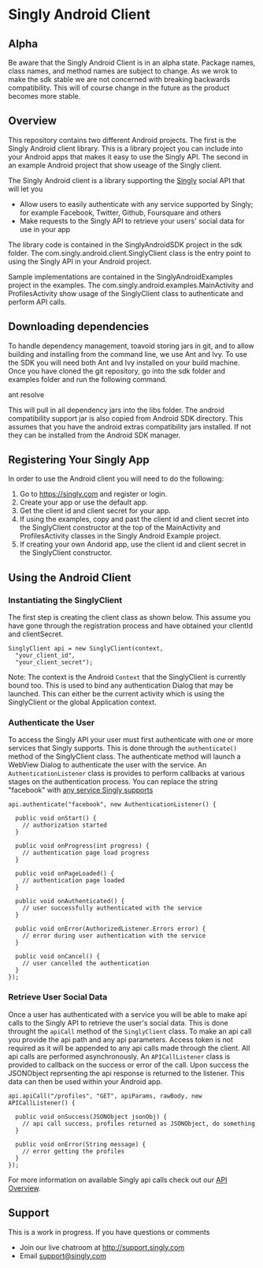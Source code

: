 # Singly Android Client

## Alpha
Be aware that the Singly Android Client is in an alpha state.  Package names, class names, and method names are subject to change.  As we wrok to make the sdk stable we are not concerned with breaking backwards compatibility.  This will of course change in the future as the product becomes more stable.

## Overview
This repository contains two different Android projects.  The first is the Singly Android client library.  This is a library project you can include into your Android apps that makes it easy to use the Singly API.  The second in an example Android project that show useage of the Singly client.

The Singly Android client is a library supporting the [Singly](https://singly.com) social API that will let you

  - Allow users to easily authenticate with any service supported by Singly; for example Facebook, Twitter, Github, Foursquare and others
  - Make requests to the Singly API to retrieve your users' social data for use in your app


The library code is contained in the SinglyAndroidSDK project in the sdk folder.  The com.singly.android.client.SinglyClient class is the entry point to using the Singly API in your Android project.

Sample implementations are contained in the SinglyAndroidExamples project in the examples.  The com.singly.android.examples.MainActivity and ProfilesActivity show usage of the SinglyClient class to authenticate and perform API calls.

## Downloading dependencies
To handle dependency management, toavoid storing jars in git, and to allow building and installing from the command line, we use Ant and Ivy.  To use the SDK you will need both Ant and Ivy installed on your build machine.  Once you have cloned the git repository, go into the sdk folder and examples folder and run the following command.
  
  ant resolve

This will pull in all dependency jars into the libs folder.  The android compatibility support jar is also copied from Android SDK directory.  This assumes that you have the android extras compatibility jars installed.  If not they can be installed from the Android SDK manager.

## Registering Your Singly App

In order to use the Android client you will need to do the following:

1. Go to https://singly.com and register or login.
2. Create your app or use the default app.
3. Get the client id and client secret for your app.  
4. If using the examples, copy and past the client id and client secret into the SinglyClient constructor at the top of the MainActivity and ProfilesActivity classes in the Singly Android Example project.
5. If creating your own Andorid app, use the client id and client secret in the SinglyClient constructor.


## Using the Android Client

### Instantiating the SinglyClient
The first step is creating the client class as shown below.  This assume you have gone through the registration process and have obtained your clientId and clientSecret. 

    SinglyClient api = new SinglyClient(context,
      "your_client_id", 
      "your_client_secret");

Note: The context is the Android `Context` that the SinglyClient is currently bound too.  This is used to bind any authentication Dialog that may be launched.  This can either be the current activity which is using the SinglyClient or the global Application context.

### Authenticate the User
To access the Singly API your user must first authenticate with one or more services that Singly supports.  This is done through the `authenticate()` method of the SinglyClient class.  The authenticate method will launch a WebView Dialog to authenticate the user with the service.  An `AuthenticationListener` class is provides to perform callbacks at various stages on the authentication process.  You can replace the string "facebook" with [any service Singly supports](https://singly.com/docs)

    api.authenticate("facebook", new AuthenticationListener() {

      public void onStart() {
        // authorization started
      }

      public void onProgress(int progress) {
        // authentication page load progress
      }

      public void onPageLoaded() {
        // authentication page loaded
      }

      public void onAuthenticated() {
        // user successfully authenticated with the service
      }

      public void onError(AuthorizedListener.Errors error) {
        // error during user authentication with the service
      }

      public void onCancel() {
        // user cancelled the authentication
      }
    });

### Retrieve User Social Data
Once a user has authenticated with a service you will be able to make api calls to the Singly API to retrieve the user's social data.  This is done throught the `apiCall` method of the `SinglyClient` class.  To make an api call you provide the api path and any api parameters.  Access token is not required as it will be appended to any api calls made through the client.  All api calls are performed asynchronously.  An `APICallListener` class is provided to callback on the success or error of the call.  Upon success the JSONObject reprsenting the api response is returned to the listener.  This data can then be used within your Android app.
    
    api.apiCall("/profiles", "GET", apiParams, rawBody, new APICallListener() {

      public void onSuccess(JSONObject jsonObj) {
        // api call success, profiles returned as JSONObject, do something
      }

      public void onError(String message) {
        // error getting the profiles
      }
    });

For more information on available Singly api calls check out our [API Overview](https://singly.com/docs/api).

Support
--------------

This is a work in progress. If you have questions or comments

* Join our live chatroom at http://support.singly.com
* Email support@singly.com